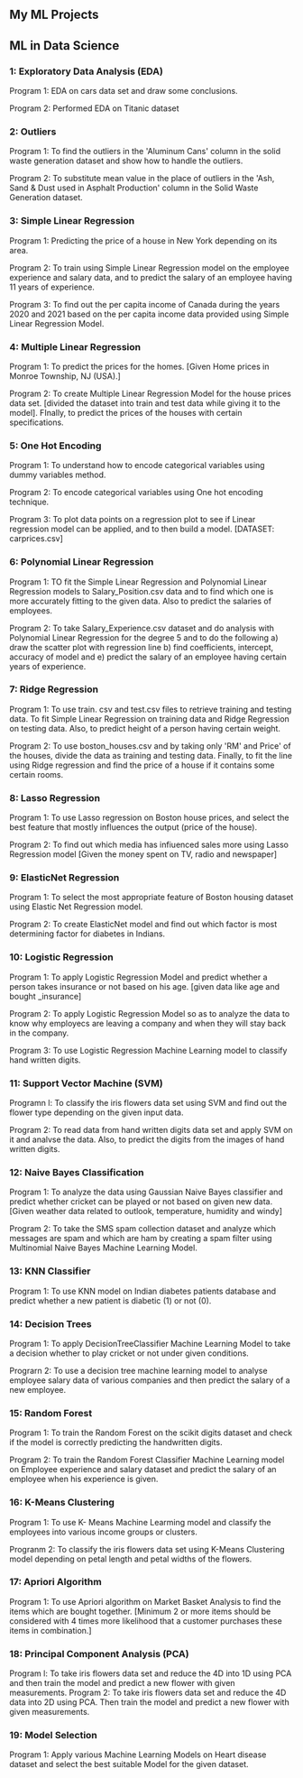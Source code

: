 ## My ML Projects
## ML in Data Science

### 1: Exploratory Data Analysis (EDA) 
Program 1: EDA on cars data set and draw some conclusions.

Program 2: Performed EDA on Titanic dataset 

### 2: Outliers 
Program 1: To find the outliers in the 'Aluminum Cans' column in the solid  waste generation dataset and show how to handle the outliers.

Program 2: To substitute mean value in the place of outliers in the 'Ash, Sand & Dust used in Asphalt Production' column in the Solid Waste Generation dataset.

### 3: Simple Linear Regression 
Program 1: Predicting the price of a house in New York depending on its area.

Program 2: To train using Simple Linear Regression model on the employee experience and salary data, and to predict the salary of an employee having 11 years of experience.

Program 3: To find out the per capita income of Canada during the years 2020 and 2021 based on the per capita income data provided using Simple Linear Regression Model.

### 4: Multiple Linear Regression 
Program 1:  To predict the prices for the homes. [Given Home prices in Monroe Township, NJ (USA).]

Program 2: To create Multiple Linear Regression Model for the house prices data set. [divided the dataset into train and test data while giving it to the model]. FInally, to predict the prices of the houses with certain specifications.

### 5: One Hot Encoding
Program 1: To understand how to encode categorical variables using dummy variables method.

Program 2: To encode categorical variables using One hot encoding technique.

Program 3: To plot data points on a regression plot to see if Linear regression model can be applied, and to then build a model. [DATASET: carprices.csv]

### 6: Polynomial Linear Regression 
Program 1: TO fit the Simple Linear Regression and Polynomial Linear  Regression models to Salary_Position.csv data and to find which one is more
accurately fitting to the given data. Also to predict the salaries of employees.

Program 2: To take Salary_Experience.csv dataset and do analysis with  Polynomial Linear Regression for the degree 5 and to do the following 
a) draw the scatter plot with regression line b) find coefficients, intercept, accuracy of model and e) predict the salary of an employee having certain years of experience.

### 7: Ridge Regression
Program 1: To use train. csv and test.csv files to retrieve training and testing data. To fit Simple Linear Regression on training data and Ridge Regression on testing data. Also, to predict height of a person having certain weight.

Program 2: To use boston_houses.csv and by taking only 'RM' and Price' of the  houses, divide the data as training and testing data. Finally, to fit the line using Ridge regression and find the price of a house if it contains some certain rooms.

### 8: Lasso Regression
Program 1: To use Lasso regression on Boston house prices, and select the best feature that mostly influences the output (price of the house).

Program 2: To find out which media has infiuenced sales more using Lasso Regression model [Given the money spent on TV, radio and newspaper]

### 9: ElasticNet Regression
Program 1: To select the most appropriate feature of Boston housing dataset  using Elastic Net Regression model.

Program 2: To create ElasticNet model and find out  which factor is most determining factor for diabetes in Indians.

### 10: Logistic Regression
Program 1: To apply Logistic Regression Model and predict whether a person takes insurance or not based on his age.  [given data like age and bought _insurance]

Program 2: To apply Logistic Regression Model so as to analyze the data to know why employecs are leaving a company and when they will stay back in the company.

Program 3: To use Logistic Regression Machine Learning model to classify hand written digits.

### 11: Support Vector Machine (SVM)
Programn l: To classify the iris flowers data set using SVM and find out the flower type depending on the given input data.

Program 2: To read data from hand written digits data set and apply SVM on it and analvse the data. Also, to predict the digits from the images of hand written digits.

### 12: Naive Bayes Classification
Program 1: To analyze the data using Gaussian Naive Bayes classifier and predict whether cricket can be played or not based on given new data. [Given weather data related to outlook, temperature,  humidity and windy]

Program 2: To take the SMS spam collection dataset and analyze which messages are spam and which are ham by creating a spam filter using Multinomial Naive Bayes Machine Learning Model.


### 13: KNN Classifier
Program 1: To use KNN model on Indian diabetes patients database and predict  whether a new patient is diabetic (1) or not (0).

### 14: Decision Trees
Program 1: To apply DecisionTreeClassifier Machine Learning Model to take a  decision whether to play cricket or not under given conditions.

Prograrn 2: To use a decision tree machine learning  model to analyse employee salary data of various companies and then predict the salary of a new employee.

### 15: Random Forest
Program 1: To train the Random Forest on the scikit digits dataset and check if  the model is correctly predicting the handwritten digits.

Program 2: To train the Random Forest Classifier Machine Learning model on Employee experience and salary dataset and predict the salary of an employee when his experience is given. 


### 16: K-Means Clustering
Program 1: To use K- Means Machine Learming model and classify the employees into various income groups or clusters.

Progranm 2: To classify the iris flowers data set using K-Means Clustering model depending on petal length and petal widths of the flowers.

### 17: Apriori Algorithm
Program 1: To use Apriori algorithm on Market Basket Analysis to find the items which are bought together. [Minimum 2 or more items should be considered
with 4 times more likelihood that a customer purchases these items in combination.]

### 18: Principal Component Analysis (PCA)
Program l: To take iris flowers data set and reduce the 4D into 1D using PCA and then train the model and predict a new flower with given measurements.
Program 2: To take iris flowers data set and reduce the 4D data into 2D using PCA. Then train the model and predict a new flower with given measurements.


### 19: Model Selection 
Program 1: Apply various Machine Learning Models on Heart disease dataset and select the best suitable Model for the given dataset.
